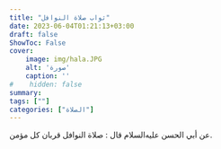```yaml
---
title: "ثواب صلاة النوافل"
date: 2023-06-04T01:21:13+03:00
draft: false
ShowToc: False
cover:
    image: img/hala.JPG
    alt: 'صورة'
    caption: ''
#    hidden: false
summary: 
tags: [""]
categories: ["الصلاة"]
---
```

عن
أبي الحسن عليه‌السلام قال : صلاة النوافل قربان كل مؤمن.

